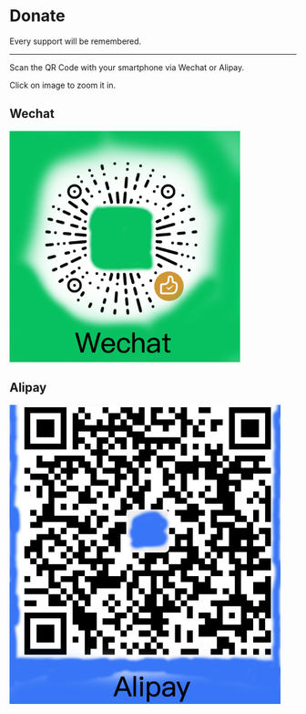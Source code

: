 # Donate

Every support will be remembered.

------

Scan the QR Code with your smartphone via Wechat or Alipay.

Click on image to zoom it in.

## Wechat

[<img src="../assets/images/wechat.png" alt="Wechat" title="Wechat" style="zoom:67%;" />](../assets/images/wechat.png)

## Alipay

[<img src="../assets/images/alipay.png" alt="Alipay" title="Alipay" style="zoom:67%;" />](../assets/images/alipay.png)